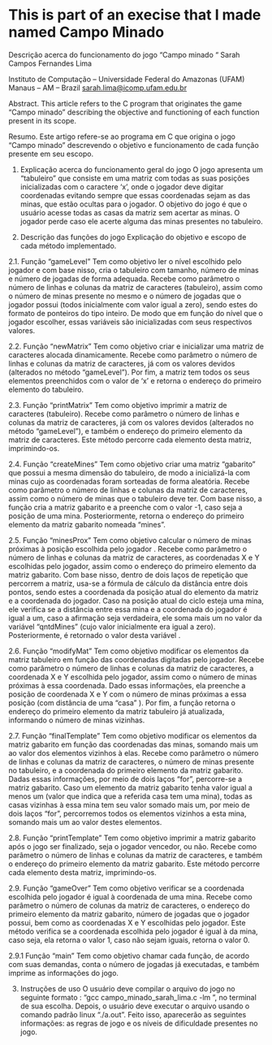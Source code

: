 # This is part of an execise that I made named Campo Minado

Descrição acerca do funcionamento do jogo “Campo minado “
Sarah Campos Fernandes Lima

Instituto de Computação – Universidade Federal do Amazonas (UFAM)
Manaus – AM – Brazil
sarah.lima@icomp.ufam.edu.br

Abstract. This article refers to the C program that originates the game
“Campo minado” describing the objective and functioning of each function
present in its scope.

Resumo. Este artigo refere-se ao programa em C que origina o jogo “Campo
minado” descrevendo o objetivo e funcionamento de cada função presente em
seu escopo.

1. Explicação acerca do funcionamento geral do jogo
O jogo apresenta um “tabuleiro” que consiste em uma matriz com todas as suas
posições inicializadas com o caractere ‘x’, onde o jogador deve digitar
coordenadas evitando sempre que essas coordenadas sejam as das minas, que
estão ocultas para o jogador. O objetivo do jogo é que o usuário acesse todas as
casas da matriz sem acertar as minas.
O jogador perde caso ele acerte alguma das minas presentes no tabuleiro.

2. Descrição das funções do jogo
Explicação do objetivo e escopo de cada método implementado.

2.1. Função “gameLevel”
Tem como objetivo ler o nível escolhido pelo jogador e com base nisso, cria o tabuleiro
com tamanho, número de minas e número de jogadas de forma adequada.
Recebe como parâmetro o número de linhas e colunas da matriz de caracteres
(tabuleiro), assim como o número de minas presente no mesmo e o número de jogadas
que o jogador possui (todos inicialmente com valor igual a zero), sendo estes do formato
de ponteiros do tipo inteiro. De modo que em função do nível que o jogador escolher,
essas variáveis são inicializadas com seus respectivos valores.

2.2. Função “newMatrix”
Tem como objetivo criar e inicializar uma matriz de caracteres alocada dinamicamente.
Recebe como parâmetro o número de linhas e colunas da matriz de caracteres, já
com os valores devidos (alterados no método “gameLevel”). Por fim, a matriz tem todos
os seus elementos preenchidos com o valor de ‘x’ e retorna o endereço do primeiro
elemento do tabuleiro.

2.3. Função “printMatrix”
Tem como objetivo imprimir a matriz de caracteres (tabuleiro).
Recebe como parâmetro o número de linhas e colunas da matriz de caracteres, já
com os valores devidos (alterados no método “gameLevel”), e também o endereço do
primeiro elemento da matriz de caracteres. Este método percorre cada elemento desta
matriz, imprimindo-os.

2.4. Função “createMines”
Tem como objetivo criar uma matriz “gabarito” que possui a mesma dimensão do
tabuleiro, de modo a inicializá-la com minas cujo as coordenadas foram sorteadas de
forma aleatória.
Recebe como parâmetro o número de linhas e colunas da matriz de caracteres,
assim como o número de minas que o tabuleiro deve ter. Com base nisso, a função cria
a matriz gabarito e a preenche com o valor -1, caso seja a posição de uma mina.
Posteriormente, retorna o endereço do primeiro elemento da matriz gabarito nomeada
“mines”.

2.5. Função “minesProx”
Tem como objetivo calcular o número de minas próximas à posição escolhida pelo
jogador .
Recebe como parâmetro o número de linhas e colunas da matriz de caracteres, as
coordenadas X e Y escolhidas pelo jogador, assim como o endereço do primeiro
elemento da matriz gabarito. Com base nisso, dentro de dois laços de repetição que
percorrem a matriz, usa-se a fórmula de cálculo da distância entre dois pontos, sendo
estes a coordenada da posição atual do elemento da matriz e a coordenada do jogador.
Caso na posição atual do ciclo esteja uma mina, ele verifica se a distância entre essa
mina e a coordenada do jogador é igual a um, caso a afirmação seja verdadeira, ele
soma mais um no valor da variável “qntdMines” (cujo valor inicialmente era igual a
zero). Posteriormente, é retornado o valor desta variável .

2.6. Função “modifyMat”
Tem como objetivo modificar os elementos da matriz tabuleiro em função das
coordenadas digitadas pelo jogador.
Recebe como parâmetro o número de linhas e colunas da matriz de caracteres, a
coordenada X e Y escolhida pelo jogador, assim como o número de minas próximas à
essa coordenada. Dado essas informações, ela preenche a posição de coordenada X e Y
com o número de minas próximas a essa posição (com distância de uma “casa” ). Por
fim, a função retorna o endereço do primeiro elemento da matriz tabuleiro já atualizada,
informando o número de minas vizinhas.

2.7. Função “finalTemplate”
Tem como objetivo modificar os elementos da matriz gabarito em função das
coordenadas das minas, somando mais um ao valor dos elementos vizinhos à elas.
Recebe como parâmetro o número de linhas e colunas da matriz de caracteres, o
número de minas presente no tabuleiro, e a coordenada do primeiro elemento da matriz
gabarito. Dadas essas informações, por meio de dois laços “for”, percorre-se a matriz
gabarito. Caso um elemento da matriz gabarito tenha valor igual a menos um (valor que
indica que a referida casa tem uma mina), todas as casas vizinhas à essa mina tem seu
valor somado mais um, por meio de dois laços “for”, percorremos todos os elementos
vizinhos a esta mina, somando mais um ao valor destes elementos.

2.8. Função “printTemplate”
Tem como objetivo imprimir a matriz gabarito após o jogo ser finalizado, seja o jogador
vencedor, ou não.
Recebe como parâmetro o número de linhas e colunas da matriz de caracteres, e
também o endereço do primeiro elemento da matriz gabarito. Este método percorre cada
elemento desta matriz, imprimindo-os.

2.9. Função “gameOver”
Tem como objetivo verificar se a coordenada escolhida pelo jogador é igual à
coordenada de uma mina.
Recebe como parâmetro o número de colunas da matriz de caracteres, o
endereço do primeiro elemento da matriz gabarito, número de jogadas que o jogador
possui, bem como as coordenadas X e Y escolhidas pelo jogador. Este método verifica
se a coordenada escolhida pelo jogador é igual à da mina, caso seja, ela retorna o valor
1, caso não sejam iguais, retorna o valor 0.

2.9.1 Função “main”
Tem como objetivo chamar cada função, de acordo com suas demandas, conta o número
de jogadas já executadas, e também imprime as informações do jogo.

3. Instruções de uso
O usuário deve compilar o arquivo do jogo no seguinte formato : “gcc
campo_minado_sarah_lima.c -lm ”, no terminal de sua escolha. Depois, o usuário
deve executar o arquivo usando o comando padrão linux “./a.out”. Feito isso,
aparecerão as seguintes informações: as regras de jogo e os níveis de dificuldade
presentes no jogo.
